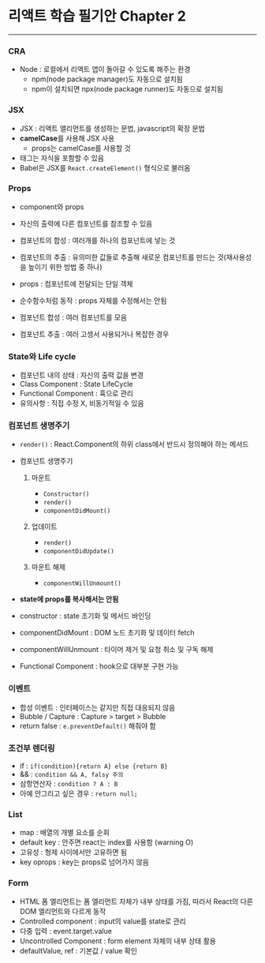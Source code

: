 # 리액트 학습 필기안 Chapter 2
---

### CRA
- Node : 로컬에서 리액트 앱이 돌아갈 수 있도록 해주는 환경
    - npm(node package manager)도 자동으로 설치됨
    - npm이 설치되면 npx(node package runner)도 자동으로 설치됨

### JSX
- JSX : 리액트 앨리먼트를 생성하는 문법, javascript의 확장 문법
- **camelCase**를 사용해 JSX 사용
    - props는 camelCase를 사용할 것
- 태그는 자식을 포함할 수 있음
- Babel은 JSX를 `React.createElement()` 형식으로 불러옴

### Props
- component와 props
- 자신의 출력에 다른 컴포넌트를 참조할 수 있음

- 컴포넌트의 합성 : 여러개를 하나의 컴포넌트에 넣는 것
- 컴포넌트의 추출 : 유의미한 값들로 추출해 새로운 컴포넌트를 만드는 것(재사용성을 높이기 위한 방법 중 하나)

- props : 컴포넌트에 전달되는 단일 객체
- 순수함수처럼 동작 : props 자체를 수정해서는 안됨
- 컴포넌트 합성 : 여러 컴포넌트를 모음
- 컴포넌트 추출 : 여러 고셍서 사용되거나 복잡한 경우

### State와 Life cycle
- 컴포넌트 내의 상태 : 자신의 출력 값을 변경
- Class Component : State LifeCycle
- Functional Component : 훅으로 관리
- 유의사항 : 직접 수정 X, 비동기적일 수 있음

### 컴포넌트 생명주기
- `render()` : React.Component의 하위 class에서 반드시 정의해야 하는 메서드
- 컴포넌트 생명주기
    1. 마운트
        - `Constructor()`
        - `render()`
        - `componentDidMount()`

    2. 업데이트
        - `render()`
        - `componentDidUpdate()`

    3. 마운트 해제
        - `componentWillUnmount()`

- **state에 props를 복사해서는 안됨**
- constructor : state 초기화 및 메서드 바인딩
- componentDidMount : DOM 노드 초기화 및 데이터 fetch
- componentWillUnmount : 타이머 제거 및 요청 취소 및 구독 해제
- Functional Component : hook으로 대부분 구현 가능

### 이벤트
 - 합성 이벤트 : 인터페이스는 같지만 직접 대응되지 않음
 - Bubble / Capture : Capture > target > Bubble
 - return false : `e.preventDefault()` 해줘야 함

### 조건부 렌더링
- if : `if(condition){return A} else {return B}`
- && : `condition && A, falsy 주의`
- 삼항연산자 : `condition ? A : B`
- 아예 안그리고 싶은 경우 : `return null;`

### List
- map : 배열의 개별 요소를 순회
- default key : 안주면 react는 index를 사용함 (warning O)
- 고유성 : 형제 사이에서만 고유하면 됨
- key oprops : key는 props로 넘어가지 않음

### Form
- HTML 폼 엘리먼트는 폼 엘리먼트 자체가 내부 상태를 가짐, 따라서 React의 다른 DOM 엘리먼트와 다르게 동작
- Controlled component : input의 value를 state로 관리
- 다중 입력 : event.target.value
- Uncontrolled Component : form element 자체의 내부 상태 활용
- defaultValue, ref : 기본값 / value 확인
